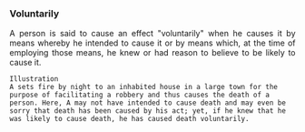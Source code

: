 ### Voluntarily
<div style="text-align: justify">

A person is said to cause an effect "voluntarily" when he causes it by means whereby he intended to cause it or by means which, at the time of employing those means, he knew or had reason to believe to be likely to cause it.

</div>

    Illustration
    A sets fire by night to an inhabited house in a large town for the purpose of facilitating a robbery and thus causes the death of a person. Here, A may not have intended to cause death and may even be sorry that death has been caused by his act; yet, if he knew that he was likely to cause death, he has caused death voluntarily.
